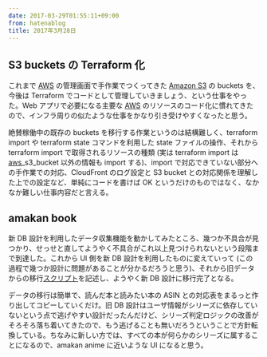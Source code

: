 ```yaml
---
date: 2017-03-29T01:55:11+09:00
from: hatenablog
title: 2017年3月28日
---
```


<h2>S3 buckets の Terraform 化</h2>

<p>これまで <a class="keyword" href="http://d.hatena.ne.jp/keyword/AWS">AWS</a> の管理画面で手作業でつくってきた <a class="keyword" href="http://d.hatena.ne.jp/keyword/Amazon%20S3">Amazon S3</a> の buckets を、今後は Terraform でコードとして管理していきましょう、という仕事をやった。Web アプリで必要になる主要な <a class="keyword" href="http://d.hatena.ne.jp/keyword/AWS">AWS</a> のリソースのコード化に慣れてきたので、インフラ周りの似たような仕事をかなり引き受けやすくなったと思う。</p>

<p>絶賛稼働中の既存の buckets を移行する作業というのは結構難しく、terraform import や terraform state コマンドを利用した state ファイルの操作、それから terraform import で取得されるリソースの種類 (実は terraform import は <a class="keyword" href="http://d.hatena.ne.jp/keyword/aws">aws</a>_s3_bucket 以外の情報も import する)、import で対応できていない部分への手作業での対応、CloudFront のログ設定と S3 bucket との対応関係を理解した上での設定など、単純にコードを書けば OK というだけのものではなく、なかなか難しい仕事内容だと言える。</p>

<h2>amakan book</h2>

<p>新 DB 設計を利用したデータ収集機能を動かしてみたところ、幾つか不具合が見つかり、せっせと直してようやく不具合がこれ以上見つけられないという段階まで到達した。これから UI 側を新 DB 設計を利用したものに変えていって (この過程で幾つか設計に問題があることが分かるだろうと思う)、それから旧データからの移行<a class="keyword" href="http://d.hatena.ne.jp/keyword/%A5%B9%A5%AF%A5%EA%A5%D7%A5%C8">スクリプト</a>を記述し、ようやく新 DB 設計に移行完了となる。</p>

<p>データの移行は簡単で、読んだ本と読みたい本の ASIN との対応表をまるっと作り出してコピーしていくだけ。旧 DB 設計はユーザ情報がシリーズに依存していないという点で逃げやすい設計だったんだけど、シリーズ判定ロジックの改善がそろそろ落ち着いてきたので、もう逃げることも無いだろうということで方針転換している。ちなみに新しい方では、すべての本が何らかのシリーズに属することになるので、amakan anime に近いような UI になると思う。</p>

